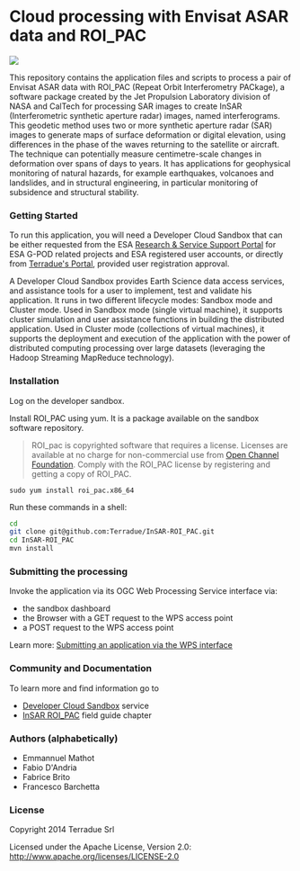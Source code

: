 Cloud processing with Envisat ASAR data and ROI_PAC
=

<a href="http://dx.doi.org/10.5281/zenodo.10015"><img src="https://zenodo.org/badge/doi/10.5281/zenodo.10015.png"></a>

This repository contains the application files and scripts to process a pair of Envisat ASAR data with ROI_PAC (Repeat Orbit Interferometry PACkage), a software package created by the Jet Propulsion Laboratory division of NASA and CalTech for processing SAR images to create InSAR (Interferometric synthetic aperture radar) images, named interferograms. This geodetic method uses two or more synthetic aperture radar (SAR) images to generate maps of surface deformation or digital elevation, using differences in the phase of the waves returning to the satellite or aircraft. The technique can potentially measure centimetre-scale changes in deformation over spans of days to years. It has applications for geophysical monitoring of natural hazards, for example earthquakes, volcanoes and landslides, and in structural engineering, in particular monitoring of subsidence and structural stability.

### Getting Started 

To run this application, you will need a Developer Cloud Sandbox that can be either requested from the ESA [Research & Service Support Portal](http://eogrid.esrin.esa.int/cloudtoolbox/) for ESA G-POD related projects and ESA registered user accounts, or directly from [Terradue's Portal](http://www.terradue.com/partners), provided user registration approval. 

A Developer Cloud Sandbox provides Earth Science data access services, and assistance tools for a user to implement, test and validate his application.
It runs in two different lifecycle modes: Sandbox mode and Cluster mode. 
Used in Sandbox mode (single virtual machine), it supports cluster simulation and user assistance functions in building the distributed application.
Used in Cluster mode (collections of virtual machines), it supports the deployment and execution of the application with the power of distributed computing processing over large datasets (leveraging the Hadoop Streaming MapReduce technology). 

### Installation 

Log on the developer sandbox.

Install ROI_PAC using yum. It is a package available on the sandbox software repository.

> ROI_pac is copyrighted software that requires a license. Licenses are available at no charge for non-commercial use from [Open Channel Foundation](http://www.openchannelfoundation.org/projects/ROI_PAC). Comply with the ROI\_PAC license by registering and getting a copy of ROI_PAC.

```
sudo yum install roi_pac.x86_64
```

Run these commands in a shell:

```bash
cd
git clone git@github.com:Terradue/InSAR-ROI_PAC.git
cd InSAR-ROI_PAC
mvn install
```

### Submitting the processing

Invoke the application via its OGC Web Processing Service interface via:

* the sandbox dashboard
* the Browser with a GET request to the WPS access point
* a POST request to the WPS access point

Learn more: [Submitting an application via the WPS interface](http://docs.terradue.com/developer/faq/wps) 


### Community and Documentation

To learn more and find information go to 

* [Developer Cloud Sandbox](http://docs.terradue.com/developer) service 
* [InSAR ROI_PAC](http://docs.terradue.com/developer/field/insar/tp_roi_pac) field guide chapter

### Authors (alphabetically)

* Emmannuel Mathot
* Fabio D'Andria
* Fabrice Brito
* Francesco Barchetta

### License

Copyright 2014 Terradue Srl

Licensed under the Apache License, Version 2.0: http://www.apache.org/licenses/LICENSE-2.0

